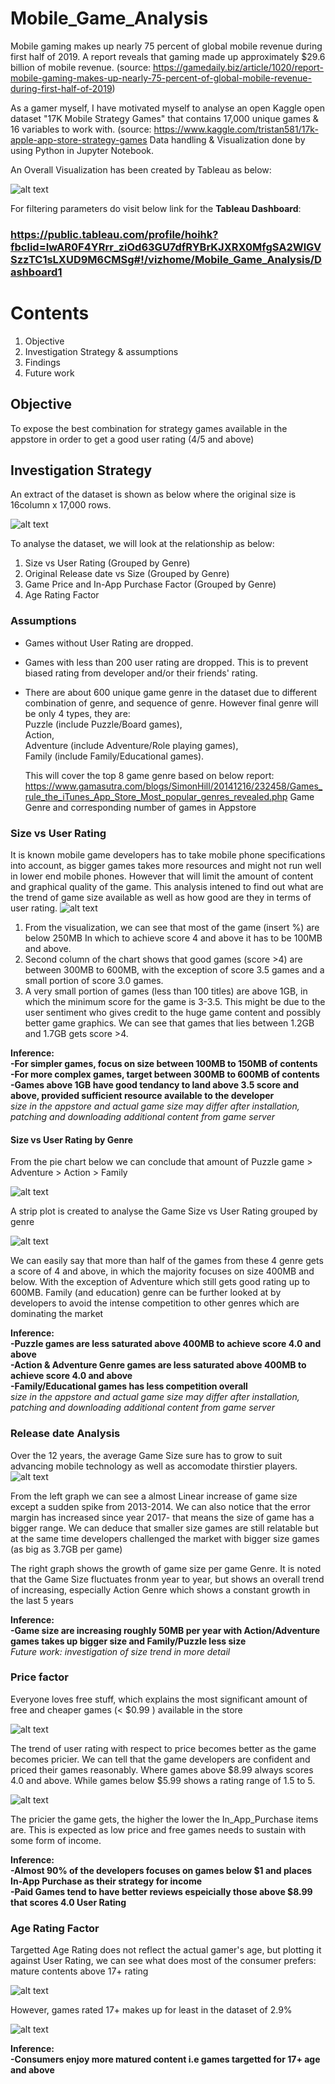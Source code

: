 # Mobile_Game_Analysis
Mobile gaming makes up nearly 75 percent of global mobile revenue during first half of 2019. A report reveals that gaming made up approximately $29.6 billion of mobile revenue. (source: https://gamedaily.biz/article/1020/report-mobile-gaming-makes-up-nearly-75-percent-of-global-mobile-revenue-during-first-half-of-2019)

As a gamer myself, I have motivated myself to analyse an open Kaggle open dataset "17K Mobile Strategy Games" that contains 17,000 unique games & 16 variables to work with. (source: https://www.kaggle.com/tristan581/17k-apple-app-store-strategy-games
Data handling & Visualization done by using Python in Jupyter Notebook.

An Overall Visualization has been created by Tableau as below:

![alt text](https://github.com/hkhoi/Mobile_Game_Analysis/blob/master/Image/10%20Overall%20Analysis.PNG)

For filtering parameters do visit below link for the **Tableau Dashboard**:<br/>

### https://public.tableau.com/profile/hoihk?fbclid=IwAR0F4YRrr_ziOd63GU7dfRYBrKJXRX0MfgSA2WlGVSzzTC1sLXUD9M6CMSg#!/vizhome/Mobile_Game_Analysis/Dashboard1

# Contents
1. Objective
2. Investigation Strategy & assumptions
3. Findings
4. Future work


## Objective
To expose the best combination for strategy games available in the appstore in order to get a good user rating (4/5 and above)

## Investigation Strategy
An extract of the dataset is shown as below where the original size is 16column x 17,000 rows.

![alt text](https://github.com/hkhoi/Mobile_Game_Analysis/blob/master/Image/11%20Ori%20dataset.PNG)

To analyse the dataset, we will look at the relationship as below:

1. Size vs User Rating (Grouped by Genre)
2. Original Release date vs Size (Grouped by Genre)
3. Game Price and In-App Purchase Factor (Grouped by Genre)
4. Age Rating Factor


### Assumptions
- Games without User Rating are dropped.
- Games with less than 200 user rating are dropped. This is to prevent biased rating from developer and/or their friends' rating.
- There are about 600 unique game genre in the dataset due to different combination of genre, and sequence of genre. 
  However final genre will be only 4 types, they are:<br/>
  Puzzle (include Puzzle/Board games), <br/>
  Action, <br/>
  Adventure (include Adventure/Role playing games),<br/>
  Family (include Family/Educational games).<br/>
  
  This will cover the top 8 game genre based on below report:
  https://www.gamasutra.com/blogs/SimonHill/20141216/232458/Games_rule_the_iTunes_App_Store_Most_popular_genres_revealed.php
Game Genre and corresponding number of games in Appstore 




### Size vs User Rating
It is known mobile game developers has to take mobile phone specifications into account, as bigger games takes more resources and might not run well in lower end mobile phones. However that will limit the amount of content and graphical quality of the game.
This analysis intened to find out what are the trend of game size available as well as how good are they in terms of user rating.
![alt text](https://github.com/hkhoi/Mobile_Game_Analysis/blob/master/Image/01%20Size%20vs%20UR.PNG)

1. From the visualization, we can see that most of the game (insert %) are below 250MB
In which to achieve score 4 and above it has to be 100MB and above. 
2. Second column of the chart shows that good games (score >4) are between 300MB to 600MB, with the exception of score 3.5 games and a small portion of score 3.0 games.
3. A very small portion of games (less than 100 titles) are above 1GB, in which the minimum score for the game is 3-3.5. This might be due to the user sentiment who gives credit to the huge game content and possibly better game graphics.
We can see that games that lies between 1.2GB and 1.7GB gets score >4.


 **Inference:<br/>
 -For simpler games, focus on size between 100MB to 150MB of contents<br/>
 -For more complex games, target between 300MB to 600MB of contents<br/>
 -Games above 1GB have good tendancy to land above 3.5 score and above, provided sufficient resource available to the developer<br/>**
  *size in the appstore and actual game size may differ after installation, patching and downloading additional content from game server*



#### Size vs User Rating by Genre
From the pie chart below we can conclude that amount of Puzzle game > Adventure > Action > Family

![alt text](https://github.com/hkhoi/Mobile_Game_Analysis/blob/master/Image/04%20Genre%20Pie%20Chart.PNG)

A strip plot is created to analyse the Game Size vs User Rating grouped by genre

![alt text](https://github.com/hkhoi/Mobile_Game_Analysis/blob/master/Image/03%20Game%20Size%20vs%20Genre%20by%20Rating.PNG)

We can easily say that more than half of the games from these 4 genre gets a score of 4 and above, in which the majority focuses on size 400MB and below. With the exception of Adventure which still gets good rating up to 600MB. Family (and education) genre can be further looked at by developers to avoid the intense competition to other genres which are dominating the market

**Inference: <br/>
-Puzzle games are less saturated above 400MB to achieve score 4.0 and above<br/>
-Action & Adventure Genre games are less saturated above 400MB to achieve score 4.0 and above<br/>
-Family/Educational games has less competition overall**<br/>
*size in the appstore and actual game size may differ after installation, patching and downloading additional content from game server*



### Release date Analysis
Over the 12 years, the average Game Size sure has to grow to suit advancing mobile technology as well as accomodate thirstier players.
 ![alt text](https://github.com/hkhoi/Mobile_Game_Analysis/blob/master/Image/05%20Game%20Size%20changes%20over%2012%20years.PNG)

From the left graph we can see a almost Linear increase of game size except a sudden spike from 2013-2014. We can also notice that the error margin has increased since year 2017- that means the size of game has a bigger range. We can deduce that smaller size games are still relatable but at the same time developers challenged the market with bigger size games (as big as 3.7GB per game)

The right graph shows the growth of game size per game Genre. It is noted that the Game Size fluctuates fronm year to year, but shows 
an overall trend of increasing, especially Action Genre which shows a constant growth in the last 5 years
 
 **Inference: <br/>
-Game size are increasing roughly 50MB per year with Action/Adventure games takes up bigger size and Family/Puzzle less size<br/>**
*Future work: investigation of size trend in more detail*
 
 
 
 ### Price factor 
Everyone loves free stuff, which explains the most significant amount of free and cheaper games (< $0.99 ) available in the store
 
 ![alt text](https://github.com/hkhoi/Mobile_Game_Analysis/blob/master/Image/06%20Game%20price%20vs%20user%20rating.PNG)
 
The trend of user rating with respect to price becomes better as the game becomes pricier. We can tell that the game developers are confident and priced their games reasonably. Where games above $8.99 always scores 4.0 and above. While games below $5.99 shows a rating range of 1.5 to 5.

 ![alt text](https://github.com/hkhoi/Mobile_Game_Analysis/blob/master/Image/07%20In%20App%20Purchase%20vs%20Game%20Price.PNG)
 
 The pricier the game gets, the higher the lower the In_App_Purchase items are. This is expected as low price and free games needs to sustain with some form of income.
 
  **Inference:<br/>
-Almost 90% of the developers focuses on games below $1 and places In-App Purchase as their strategy for income<br/>
-Paid Games tend to have better reviews espeicially those above $8.99 that scores 4.0 User Rating<br/>**
 
 
 ### Age Rating Factor
Targetted Age Rating does not reflect the actual gamer's age, but plotting it against User Rating, we can see what does most of the consumer prefers: mature contents above 17+ rating

 ![alt text](https://github.com/hkhoi/Mobile_Game_Analysis/blob/master/Image/09%20Age%20Rating%20vs%20User%20Rating.PNG)
 
However, games rated 17+ makes up for least in the dataset of 2.9%

 ![alt text](https://github.com/hkhoi/Mobile_Game_Analysis/blob/master/Image/08%20Age%20Rating%20Pie.PNG)
 
  **Inference: <br/>
-Consumers enjoy more matured content i.e games targetted for 17+ age and above**
